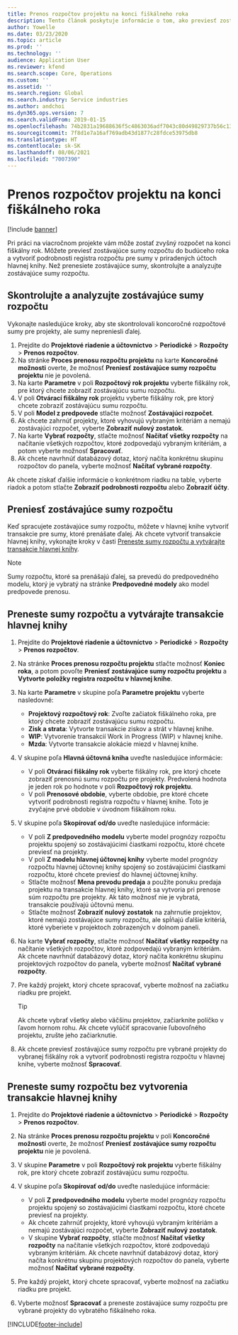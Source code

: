 ```yaml
---
title: Prenos rozpočtov projektu na konci fiškálneho roka
description: Tento článok poskytuje informácie o tom, ako previesť zostávajúce sumy rozpočtu do budúcich rokov a ako vytvoriť podrobnosti rozpočtového registra.
author: Yowelle
ms.date: 03/23/2020
ms.topic: article
ms.prod: ''
ms.technology: ''
audience: Application User
ms.reviewer: kfend
ms.search.scope: Core, Operations
ms.custom: ''
ms.assetid: ''
ms.search.region: Global
ms.search.industry: Service industries
ms.author: andchoi
ms.dyn365.ops.version: 7
ms.search.validFrom: 2019-01-15
ms.openlocfilehash: 74b2831a19688636f5c4863036adf7043c80d49829737b56c131abb6998d6cb3
ms.sourcegitcommit: 7f8d1e7a16af769adb43d1877c28fdce53975db8
ms.translationtype: HT
ms.contentlocale: sk-SK
ms.lasthandoff: 08/06/2021
ms.locfileid: "7007390"
---
```

# <a name="transfer-project-budgets-at-fiscal-year-end"></a>Prenos rozpočtov projektu na konci fiškálneho roka

[!include [banner](../includes/banner.md)]

Pri práci na viacročnom projekte vám môže zostať zvyšný rozpočet na konci fiškálny rok. Môžete previesť zostávajúce sumy rozpočtu do budúceho roka a vytvoriť podrobnosti registra rozpočtu pre sumy v priradených účtoch hlavnej knihy. Než prenesiete zostávajúce sumy, skontrolujte a analyzujte zostávajúce sumy rozpočtu.

## <a name="review-and-analyze-remaining-budget-amounts"></a>Skontrolujte a analyzujte zostávajúce sumy rozpočtu

Vykonajte nasledujúce kroky, aby ste skontrolovali koncoročné rozpočtové sumy pre projekty, ale sumy nepreniesli ďalej.

1. Prejdite do **Projektové riadenie a účtovníctvo** > **Periodické** > **Rozpočty** > **Prenos rozpočtov**. 
2. Na stránke **Proces prenosu rozpočtu projektu** na karte **Koncoročné možnosti** overte, že možnosť **Preniesť zostávajúce sumy rozpočtu projektu** nie je povolená.
3. Na karte **Parametre** v poli **Rozpočtový rok projektu** vyberte fiškálny rok, pre ktorý chcete zobraziť zostávajúcu sumu rozpočtu. 
4. V poli **Otvárací fiškálny rok** projektu vyberte fiškálny rok, pre ktorý chcete zobraziť zostávajúcu sumu rozpočtu. 
5. V poli **Model z predpovede** stlačte možnosť **Zostávajúci rozpočet**. 
6. Ak chcete zahrnúť projekty, ktoré vyhovujú vybraným kritériám a nemajú zostávajúci rozpočet, vyberte **Zobraziť nulový zostatok**.  
7. Na karte **Vybrať rozpočty**, stlačte možnosť **Načítať všetky rozpočty** na načítanie všetkých rozpočtov, ktoré zodpovedajú vybraným kritériám, a potom vyberte možnosť **Spracovať**. 
8. Ak chcete navrhnúť databázový dotaz, ktorý načíta konkrétnu skupinu rozpočtov do panela, vyberte možnosť **Načítať vybrané rozpočty**.

Ak chcete získať ďalšie informácie o konkrétnom riadku na table, vyberte riadok a potom stlačte **Zobraziť podrobnosti rozpočtu** alebo **Zobraziť účty**.

## <a name="carry-forward-remaining-budget-amounts"></a>Preniesť zostávajúce sumy rozpočtu 

Keď spracujete zostávajúce sumy rozpočtu, môžete v hlavnej knihe vytvoriť transakcie pre sumy, ktoré prenášate ďalej. Ak chcete vytvoriť transakcie hlavnej knihy, vykonajte kroky v časti [Preneste sumy rozpočtu a vytvárajte transakcie hlavnej knihy](#carry-forward). 

> [!NOTE]
> Sumy rozpočtu, ktoré sa prenášajú ďalej, sa prevedú do predpovedného modelu, ktorý je vybratý na stránke **Predpovedné modely** ako model predpovede prenosu.  

## <a name="carry-forward-budget-amounts-and-create-general-ledger-transactions"></a><a name="carry-forward"></a>Preneste sumy rozpočtu a vytvárajte transakcie hlavnej knihy

1.  Prejdite do **Projektové riadenie a účtovníctvo** > **Periodické** > **Rozpočty** > **Prenos rozpočtov**. 
2. Na stránke **Proces prenosu rozpočtu projektu** stlačte možnosť **Koniec roka**, a potom povoľte **Preniesť zostávajúce sumy rozpočtu projektu** a **Vytvorte položky registra rozpočtu v hlavnej knihe**. 
3. Na karte **Parametre** v skupine poľa **Parametre projektu** vyberte nasledovné:

   - **Projektový rozpočtový rok**: Zvoľte začiatok fiškálneho roka, pre ktorý chcete zobraziť zostávajúcu sumu rozpočtu. 
   - **Zisk a strata**: Vytvorte transakcie ziskov a strát v hlavnej knihe. 
   -  **WIP**: Vytvorenie transakcií Work in Progress (WIP) v hlavnej knihe.
   -  **Mzda**: Vytvorte transakcie alokácie miezd v hlavnej knihe. 

5. V skupine poľa **Hlavná účtovná kniha** uveďte nasledujúce informácie: 

   - V poli **Otvárací fiškálny rok** vyberte fiškálny rok, pre ktorý chcete zobraziť prenosnú sumu rozpočtu pre projekty. Predvolená hodnota je jeden rok po hodnote v poli **Rozpočtový rok projektu**.
   -  V poli **Prenosové obdobie**, vyberte obdobie, pre ktoré chcete vytvoriť podrobnosti registra rozpočtu v hlavnej knihe. Toto je zvyčajne prvé obdobie v úvodnom fiškálnom roku.

6. V skupine poľa **Skopírovať od/do** uveďte nasledujúce informácie:

   - V poli **Z predpovedného modelu** vyberte model prognózy rozpočtu projektu spojený so zostávajúcimi čiastkami rozpočtu, ktoré chcete previesť na projekty. 
   - V poli **Z modelu hlavnej účtovnej knihy** vyberte model prognózy rozpočtu hlavnej účtovnej knihy spojený so zostávajúcimi čiastkami rozpočtu, ktoré chcete previesť do hlavnej účtovnej knihy. 
   -  Stlačte možnosť **Mena prevodu predaja** a použite ponuku predaja projektu na transakcie hlavnej knihy, ktoré sa vytvoria pri prenose súm rozpočtu pre projekty. Ak táto možnosť nie je vybratá, transakcie používajú účtovnú menu. 
   -  Stlačte možnosť **Zobraziť nulový zostatok** na zahrnutie projektov, ktoré nemajú zostávajúce sumy rozpočtu, ale spĺňajú ďalšie kritériá, ktoré vyberiete v projektoch zobrazených v dolnom paneli.

7. Na karte **Vybrať rozpočty**, stlačte možnosť **Načítať všetky rozpočty** na načítanie všetkých rozpočtov, ktoré zodpovedajú vybraným kritériám. Ak chcete navrhnúť databázový dotaz, ktorý načíta konkrétnu skupinu projektových rozpočtov do panela, vyberte možnosť **Načítať vybrané rozpočty**.
8. Pre každý projekt, ktorý chcete spracovať, vyberte možnosť na začiatku riadku pre projekt.

    > [!TIP]
    > Ak chcete vybrať všetky alebo väčšinu projektov, začiarknite políčko v ľavom hornom rohu. Ak chcete vylúčiť spracovanie ľubovoľného projektu, zrušte jeho začiarknutie.

9. Ak chcete previesť zostávajúce sumy rozpočtu pre vybrané projekty do vybranej fiškálny rok a vytvoriť podrobnosti registra rozpočtu v hlavnej knihe, vyberte možnosť **Spracovať**.

## <a name="carry-forward-budget-amounts-without-creating-general-ledger-transactions"></a>Preneste sumy rozpočtu bez vytvorenia transakcie hlavnej knihy

1. Prejdite do **Projektové riadenie a účtovníctvo** > **Periodické** > **Rozpočty** > **Prenos rozpočtov**.
2. Na stránke **Proces prenosu rozpočtu projektu** v poli **Koncoročné možnosti** overte, že možnosť **Preniesť zostávajúce sumy rozpočtu projektu** nie je povolená.
3. V skupine **Parametre** v poli **Rozpočtový rok projektu** vyberte fiškálny rok, pre ktorý chcete zobraziť zostávajúcu sumu rozpočtu.
4. V skupine poľa **Skopírovať od/do** uveďte nasledujúce informácie:

   - V poli **Z predpovedného modelu** vyberte model prognózy rozpočtu projektu spojený so zostávajúcimi čiastkami rozpočtu, ktoré chcete previesť na projekty. 
   - Ak chcete zahrnúť projekty, ktoré vyhovujú vybraným kritériám a nemajú zostávajúci rozpočet, vyberte **Zobraziť nulový zostatok**.
   - V skupine **Vybrať rozpočty**, stlačte možnosť **Načítať všetky rozpočty** na načítanie všetkých rozpočtov, ktoré zodpovedajú vybraným kritériám. Ak chcete navrhnúť databázový dotaz, ktorý načíta konkrétnu skupinu projektových rozpočtov do panela, vyberte možnosť **Načítať vybrané rozpočty**.

5. Pre každý projekt, ktorý chcete spracovať, vyberte možnosť na začiatku riadku pre projekt. 
6. Vyberte možnosť **Spracovať** a preneste zostávajúce sumy rozpočtu pre vybrané projekty do vybratého fiškálneho roka.



[!INCLUDE[footer-include](../includes/footer-banner.md)]